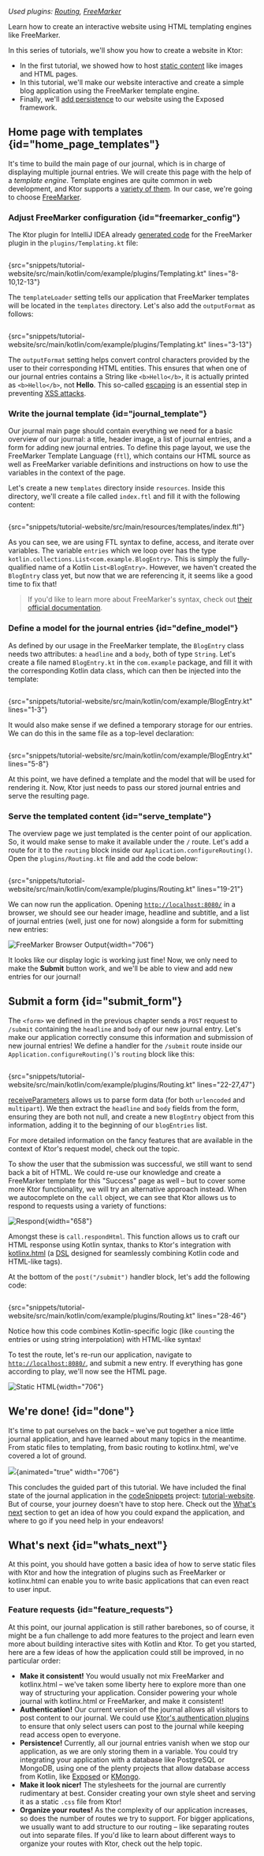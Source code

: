 [//]: # (title: Adding interactivity using templates)

<microformat>
<var name="example_name" value="tutorial-website-interactive"/>
<include src="lib.xml" include-id="download_example"/>
<p>
Used plugins: <a href="Routing_in_Ktor.md">Routing</a>, <a href="freemarker.md">FreeMarker</a>
</p>
</microformat>


<excerpt>Learn how to create an interactive website using HTML templating engines like FreeMarker.</excerpt>

In this series of tutorials, we'll show you how to create a website in Ktor:
- In the first tutorial, we showed how to host [static content](creating_static_website.md) like images and HTML pages.
- In this tutorial, we'll make our website interactive and create a simple blog application using the FreeMarker template engine.
- Finally, we'll [add persistence](interactive_website_add_persistence.md) to our website using the Exposed framework.



## Home page with templates {id="home_page_templates"}

It's time to build the main page of our journal, which is in charge of displaying multiple journal entries. We will create this page with the help of a *template engine*. Template engines are quite common in web development, and Ktor supports a [variety of them](Working_with_views.md). In our case, we're going to choose [FreeMarker](https://freemarker.apache.org/).

### Adjust FreeMarker configuration {id="freemarker_config"}

The Ktor plugin for IntelliJ IDEA already [generated code](#source_code) for the FreeMarker plugin in the `plugins/Templating.kt` file:

```kotlin
```
{src="snippets/tutorial-website/src/main/kotlin/com/example/plugins/Templating.kt" lines="8-10,12-13"}

The `templateLoader` setting tells our application that FreeMarker templates will be located in the `templates` directory. Let's also add the `outputFormat` as follows:

```kotlin
```
{src="snippets/tutorial-website/src/main/kotlin/com/example/plugins/Templating.kt" lines="3-13"}

The `outputFormat` setting helps convert control characters provided by the user to their corresponding HTML entities. This ensures that when one of our journal entries contains a String like `<b>Hello</b>`, it is actually printed as `<b>Hello</b>`, not **Hello**. This so-called [escaping](https://freemarker.apache.org/docs/dgui_misc_autoescaping.html) is an essential step in preventing [XSS attacks](https://owasp.org/www-community/attacks/xss/).


### Write the journal template {id="journal_template"}

Our journal main page should contain everything we need for a basic overview of our journal: a title, header image, a list of journal entries, and a form for adding new journal entries. To define this page layout, we use the FreeMarker Template Language (`ftl`), which contains our HTML source as well as FreeMarker variable definitions and instructions on how to use the variables in the context of the page.

Let's create a new `templates` directory inside `resources`. Inside this directory, we'll create a file called `index.ftl` and fill it with the following content:

```html
```
{src="snippets/tutorial-website/src/main/resources/templates/index.ftl"}

As you can see, we are using FTL syntax to define, access, and iterate over variables. The variable `entries` which we loop over has the type `kotlin.collections.List<com.example.BlogEntry>`. This is simply the fully-qualified name of a Kotlin `List<BlogEntry>`. However, we haven't created the `BlogEntry` class yet, but now that we are referencing it, it seems like a good time to fix that!

> If you'd like to learn more about FreeMarker's syntax, check out [their official documentation](https://freemarker.apache.org/docs/dgui_quickstart.html).

### Define a model for the journal entries {id="define_model"}

As defined by our usage in the FreeMarker template, the `BlogEntry` class needs two attributes: a `headline` and a `body`, both of type `String`. Let's create a file named `BlogEntry.kt` in the `com.example` package, and fill it with the corresponding Kotlin data class, which can then be injected into the template:

```kotlin
```
{src="snippets/tutorial-website/src/main/kotlin/com/example/BlogEntry.kt" lines="1-3"}

It would also make sense if we defined a temporary storage for our entries. We can do this in the same file as a top-level declaration:

```kotlin
```
{src="snippets/tutorial-website/src/main/kotlin/com/example/BlogEntry.kt" lines="5-8"}

At this point, we have defined a template and the model that will be used for rendering it. Now, Ktor just needs to pass our stored journal entries and serve the resulting page.

### Serve the templated content {id="serve_template"}

The overview page we just templated is the center point of our application. So, it would make sense to make it available under the `/` route. Let's add a route for it to the `routing` block inside our `Application.configureRouting()`. Open the `plugins/Routing.kt` file and add the code below:


```kotlin
```
{src="snippets/tutorial-website/src/main/kotlin/com/example/plugins/Routing.kt" lines="19-21"}

We can now run the application. Opening [`http://localhost:8080/`](http://localhost:8080/) in a browser, we should see our header image, headline and subtitle, and a list of journal entries (well, just one for now) alongside a form for submitting new entries:

![FreeMarker Browser Output](main_page.png){width="706"}

It looks like our display logic is working just fine! Now, we only need to make the **Submit** button work, and we'll be able to view and add new entries for our journal!


## Submit a form {id="submit_form"}

The `<form>` we defined in the previous chapter sends a `POST` request to `/submit` containing the `headline` and `body` of our new journal entry. Let's make our application correctly consume this information and submission of new journal entries! We define a handler for the `/submit` route inside our `Application.configureRouting()`'s `routing` block like this:

```kotlin
```
{src="snippets/tutorial-website/src/main/kotlin/com/example/plugins/Routing.kt" lines="22-27,47"}

[receiveParameters](requests.md#form_parameters) allows us to parse form data (for both `urlencoded` and `multipart`). We then extract the `headline` and `body` fields from the form, ensuring they are both not null, and create a new `BlogEntry` object from this information, adding it to the beginning of our `blogEntries` list.

For more detailed information on the fancy features that are available in the context of Ktor's request model, check out the [](requests.md) topic.

To show the user that the submission was successful, we still want to send back a bit of HTML. We could re-use our knowledge and create a FreeMarker template for this "Success" page as well – but to cover some more Ktor functionality, we will try an alternative approach instead. When we autocomplete on the `call` object, we can see that Ktor allows us to respond to requests using a variety of functions:

![Respond](respond.png){width="658"}

Amongst these is `call.respondHtml`. This function allows us to craft our HTML response using Kotlin syntax, thanks to Ktor's integration with [kotlinx.html](html_dsl.md) (a [DSL](https://kotlinlang.org/docs/type-safe-builders.html) designed for seamlessly combining Kotlin code and HTML-like tags).

At the bottom of the `post("/submit")` handler block, let's add the following code:

```kotlin
```
{src="snippets/tutorial-website/src/main/kotlin/com/example/plugins/Routing.kt" lines="28-46"}

Notice how this code combines Kotlin-specific logic (like `count`ing the entries or using string interpolation) with HTML-like syntax!

To test the route, let's re-run our application, navigate to [`http://localhost:8080/`](http://localhost:8080/), and submit a new entry. If everything has gone according to play, we'll now see the HTML page.

![Static HTML](submit.png){width="706"}

## We're done! {id="done"}

It's time to pat ourselves on the back – we've put together a nice little journal application, and have learned about many topics in the meantime. From static files to templating, from basic routing to kotlinx.html, we've covered a lot of ground.

![](ktor_journal.png){animated="true" width="706"}

This concludes the guided part of this tutorial. We have included the final state of the journal application in the [codeSnippets](https://github.com/ktorio/ktor-documentation/tree/main/codeSnippets) project: [tutorial-website](https://github.com/ktorio/ktor-documentation/tree/main/codeSnippets/snippets/tutorial-website). But of course, your journey doesn't have to stop here. Check out the [What's next](#whats_next) section to get an idea of how you could expand the application, and where to go if you need help in your endeavors!


## What's next {id="whats_next"}

At this point, you should have gotten a basic idea of how to serve static files with Ktor and how the integration of plugins such as FreeMarker or kotlinx.html can enable you to write basic applications that can even react to user input.

### Feature requests {id="feature_requests"}

At this point, our journal application is still rather barebones, so of course, it might be a fun challenge to add more features to the project and learn even more about building interactive sites with Kotlin and Ktor. To get you started, here are a few ideas of how the application could still be improved, in no particular order:

- **Make it consistent!** You would usually not mix FreeMarker and kotlinx.html – we've taken some liberty here to explore more than one way of structuring your application. Consider powering your whole journal with kotlinx.html or FreeMarker, and make it consistent!
- **Authentication!** Our current version of the journal allows all visitors to post content to our journal. We could use [Ktor's authentication plugins](authentication.md) to ensure that only select users can post to the journal while keeping read access open to everyone.
- **Persistence!** Currently, all our journal entries vanish when we stop our application, as we are only storing them in a variable. You could try integrating your application with a database like PostgreSQL or MongoDB, using one of the plenty projects that allow database access from Kotlin, like [Exposed](https://github.com/JetBrains/Exposed) or [KMongo](https://litote.org/kmongo/).
- **Make it look nicer!** The stylesheets for the journal are currently rudimentary at best. Consider creating your own style sheet and serving it as a static `.css` file from Ktor!
- **Organize your routes!** As the complexity of our application increases, so does the number of routes we try to support. For bigger applications, we usually want to add structure to our routing – like separating routes out into separate files. If you'd like to learn about different ways to organize your routes with Ktor, check out the [](Routing_in_Ktor.md) help topic.

